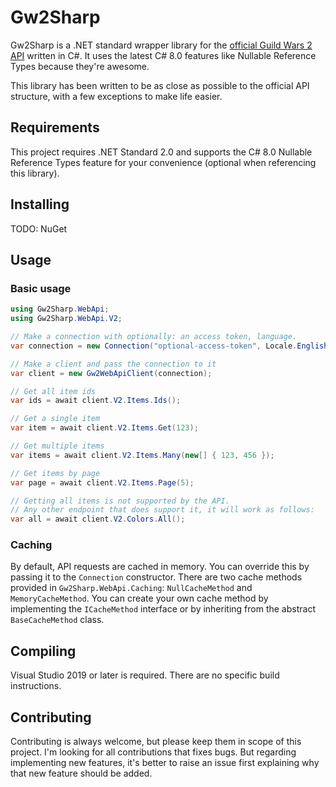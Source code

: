 # Gw2Sharp
Gw2Sharp is a .NET standard wrapper library for the [official Guild Wars 2 API](https://wiki.guildwars2.com/wiki/API) written in C#.
It uses the latest C# 8.0 features like Nullable Reference Types because they're awesome.

This library has been written to be as close as possible to the official API structure, with a few exceptions to make life easier.

## Requirements
This project requires .NET Standard 2.0 and supports the C# 8.0 Nullable Reference Types feature for your convenience (optional when referencing this library).

## Installing
TODO: NuGet

## Usage
### Basic usage
```cs
using Gw2Sharp.WebApi;
using Gw2Sharp.WebApi.V2;

// Make a connection with optionally: an access token, language.
var connection = new Connection("optional-access-token", Locale.English);

// Make a client and pass the connection to it
var client = new Gw2WebApiClient(connection);

// Get all item ids
var ids = await client.V2.Items.Ids();

// Get a single item
var item = await client.V2.Items.Get(123);

// Get multiple items
var items = await client.V2.Items.Many(new[] { 123, 456 });

// Get items by page
var page = await client.V2.Items.Page(5);

// Getting all items is not supported by the API.
// Any other endpoint that does support it, it will work as follows:
var all = await client.V2.Colors.All();
```

### Caching
By default, API requests are cached in memory.
You can override this by passing it to the `Connection` constructor.
There are two cache methods provided in `Gw2Sharp.WebApi.Caching`: `NullCacheMethod` and `MemoryCacheMethod`.
You can create your own cache method by implementing the `ICacheMethod` interface or by inheriting from the abstract `BaseCacheMethod` class.

## Compiling
Visual Studio 2019 or later is required.
There are no specific build instructions.

## Contributing
Contributing is always welcome, but please keep them in scope of this project.
I'm looking for all contributions that fixes bugs.
But regarding implementing new features, it's better to raise an issue first explaining why that new feature should be added.
